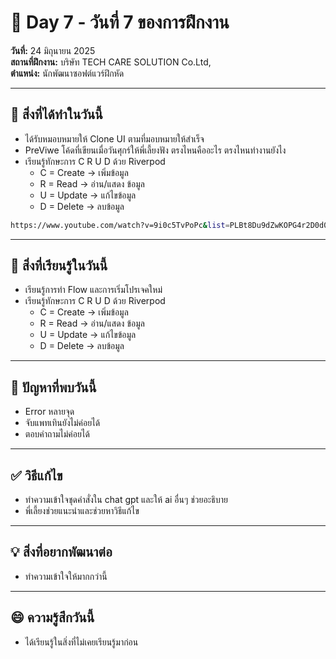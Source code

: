 # 📅 Day 7 - วันที่ 7 ของการฝึกงาน
**วันที่:** 24 มิถุนายน 2025  
**สถานที่ฝึกงาน:** บริษัท TECH CARE SOLUTION Co.Ltd,  
**ตำแหน่ง:** นักพัฒนาซอฟต์แวร์ฝึกหัด


---

## 📝 สิ่งที่ได้ทำในวันนี้
- ได้รับหมอบหมายให้ Clone UI ตามที่มอบหมายให้สำเร็จ
- PreViwe โค้ดที่เขียนเมื่อวันศุกร์ให้พี่เลี้ยงฟัง ตรงไหนคืออะไร ตรงไหนทำงานยังไง
- เรียนรู้ทักษะการ  C R U D ด้วย Riverpod
   - C = Create -> เพิ่มข้อมูล
   - R = Read -> อ่าน/แสดง ข้อมูล
   - U = Update -> แก้ไขข้อมูล
   - D = Delete ->  ลบข้อมูล
     
  
```bash
https://www.youtube.com/watch?v=9i0c5TvPoPc&list=PLBt8Du9dZwKOPG4r2D0d02fstHiOzHsG_

```

---

## 🎯 สิ่งที่เรียนรู้ในวันนี้
- เรียนรู้การทำ Flow และการเริ่มโปรเจคใหม่
- เรียนรู้ทักษะการ  C R U D ด้วย Riverpod
   - C = Create -> เพิ่มข้อมูล
   - R = Read -> อ่าน/แสดง ข้อมูล
   - U = Update -> แก้ไขข้อมูล
   - D = Delete ->  ลบข้อมูล
 
     
---

## 🤔 ปัญหาที่พบวันนี้
- Error หลายจุด
- จับแพทเทินยังไม่ค่อยได้
- ตอบคำถามไม่ค่อยได้


---

## ✅ วิธีแก้ไข
- ทำความเข้าใจชุดคำสั่งใน chat gpt และให้ ai อื่นๆ ช่วยอะธิบาย
- พี่เลี้ยงช่วยแนะนำและช่วยหาวิธีแก้ไข


---

## 💡 สิ่งที่อยากพัฒนาต่อ
- ทำความเข้าใจให้มากกว่านี้


---

## 😄 ความรู้สึกวันนี้
- ได้เรียนรู้ในสิ่งที่ไม่เคยเรียนรู้มาก่อน
